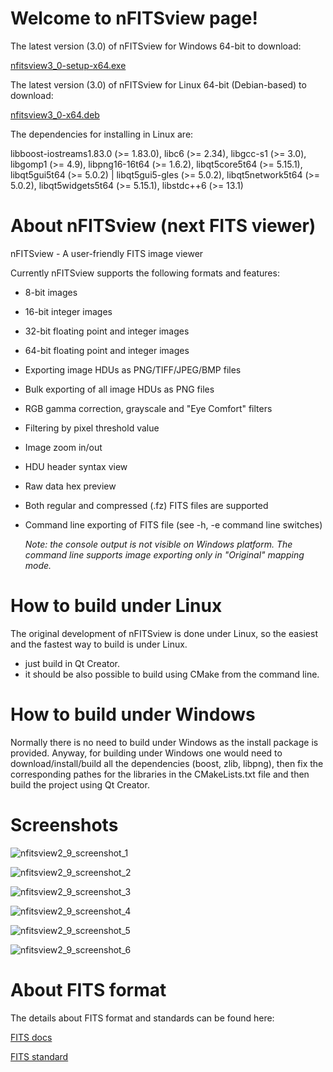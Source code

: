 # Welcome to nFITSview page!

The latest version (3.0) of nFITSview for Windows 64-bit to download:

[nfitsview3_0-setup-x64.exe](https://github.com/surhh/nfitsview/releases/download/v3.0/nfitsview3_0-setup-x64.exe)

The latest version (3.0) of nFITSview for Linux 64-bit (Debian-based) to download: 

[nfitsview3_0-x64.deb](https://github.com/surhh/nfitsview/releases/download/v3.0/nfitsview3_0-x64.deb)

The dependencies for installing in Linux are:


libboost-iostreams1.83.0 (>= 1.83.0), libc6 (>= 2.34),
libgcc-s1 (>= 3.0), libgomp1 (>= 4.9),
libpng16-16t64 (>= 1.6.2), libqt5core5t64 (>= 5.15.1),
libqt5gui5t64 (>= 5.0.2) | libqt5gui5-gles (>= 5.0.2),
libqt5network5t64 (>= 5.0.2), libqt5widgets5t64 (>= 5.15.1),
libstdc++6 (>= 13.1)


# About nFITSview  (next FITS viewer)
nFITSview - A user-friendly FITS image viewer

Currently nFITSview supports the following formats and features:

-    8-bit images
-    16-bit integer images
-    32-bit floating point and integer images
-    64-bit floating point and integer images
-    Exporting image HDUs as PNG/TIFF/JPEG/BMP files
-    Bulk exporting of all image HDUs as PNG files
-    RGB gamma correction, grayscale and "Eye Comfort" filters
-    Filtering by pixel threshold value
-    Image zoom in/out
-    HDU header syntax view
-    Raw data hex preview
-    Both regular and compressed (.fz) FITS files are supported
-    Command line exporting of FITS file  (see -h, -e command line switches)
     
     *Note: the console output is not visible on Windows platform. The command line 
     supports image exporting only in "Original" mapping mode.*

    
# How to build under Linux

The original development of nFITSview is done under Linux, so the easiest and the fastest way to build is under Linux.

- just build in Qt Creator. 
- it should be also possible to build using CMake from the command line.

# How to build under Windows

Normally there is no need to build under Windows as the install package is provided. 
Anyway, for building under Windows one would need to download/install/build all the dependencies (boost, zlib, libpng), then fix the
corresponding pathes for the libraries in the CMakeLists.txt file and then build the project using Qt Creator.


# Screenshots

![nfitsview2_9_screenshot_1](https://github.com/surhh/nfitsview/assets/109148999/3a671fbb-c7b3-4363-b88b-eb063e690e86)

![nfitsview2_9_screenshot_2](https://github.com/surhh/nfitsview/assets/109148999/b3db3e6a-717f-4a40-8009-990f974f9d5e)

![nfitsview2_9_screenshot_3](https://github.com/surhh/nfitsview/assets/109148999/d007fd4f-a670-41c2-9945-43c598f0e70c)

![nfitsview2_9_screenshot_4](https://github.com/surhh/nfitsview/assets/109148999/57de7b91-4b57-4808-9f5b-5ea4ac179742)

![nfitsview2_9_screenshot_5](https://github.com/surhh/nfitsview/assets/109148999/dd36a34f-3468-4201-8547-410ccdb30be2)

![nfitsview2_9_screenshot_6](https://github.com/surhh/nfitsview/assets/109148999/0328e7ec-4925-4364-8c34-feab5ff115ec)

# About FITS format

The details about FITS format and standards can be found here:

[FITS docs](https://fits.gsfc.nasa.gov/fits_documentation.html)

[FITS standard](https://fits.gsfc.nasa.gov/fits_standard.html)

